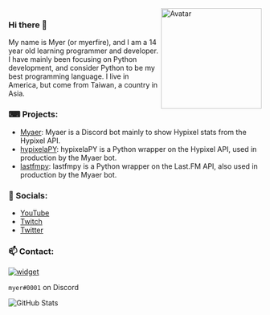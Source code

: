 <img align="right" alt="Avatar" width="200px" src="https://static.myer.wtf/myer.png" />

### Hi there 👋
My name is Myer (or myerfire), and I am a 14 year old learning programmer and developer. I have mainly been focusing on Python development, and consider Python to be my best programming language. I live in America, but come from Taiwan, a country in Asia.

### ⌨ Projects:
- [Myaer](https://github.com/myerfire/Myaer): Myaer is a Discord bot mainly to show Hypixel stats from the Hypixel API.
- [hypixelaPY](https://github.com/myerfire/hypixelaPY): hypixelaPY is a Python wrapper on the Hypixel API, used in production by the Myaer bot.
- [lastfmpy](https://github.com/myerfire/lastfmpy): lastfmpy is a Python wrapper on the Last.FM API, also used in production by the Myaer bot.

### 🔗 Socials:
- [YouTube](https://myer.wtf/youtube)
- [Twitch](https://myer.wtf/twitch)
- [Twitter](https://myer.wtf/twitter)

### 📫 Contact:
[![widget](https://inv.wtf/widget/myerfire)](https://myer.wtf/discord)

`myer#0001` on Discord

![GitHub Stats](https://github-readme-stats.vercel.app/api?username=myerfire&count_private=true&theme=tokyonight&show_icons=true)
